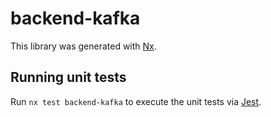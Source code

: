 # backend-kafka

This library was generated with [Nx](https://nx.dev).





## Running unit tests

Run `nx test backend-kafka` to execute the unit tests via [Jest](https://jestjs.io).


